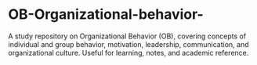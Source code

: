 # OB-Organizational-behavior-
A study repository on Organizational Behavior (OB), covering concepts of individual and group behavior, motivation, leadership, communication, and organizational culture. Useful for learning, notes, and academic reference.
